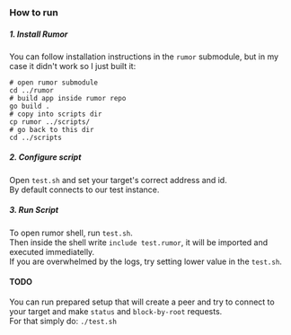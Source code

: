 ### How to run
##### 1. Install Rumor
You can follow installation instructions in the `rumor` submodule, but in my case it didn't work so I just built it:
```shell
# open rumor submodule
cd ../rumor
# build app inside rumor repo
go build .
# copy into scripts dir
cp rumor ../scripts/
# go back to this dir
cd ../scripts
```

##### 2. Configure script
Open `test.sh` and set your target's correct address and id.  
By default connects to our test instance.

##### 3. Run Script
To open rumor shell, run `test.sh`.  
Then inside the shell write `include test.rumor`, it will be imported and executed immediatelly.  
If you are overwhelmed by the logs, try setting lower value in the `test.sh`.

#### TODO
You can run prepared setup that will create a peer and try to connect to your target and make `status` and `block-by-root` requests.  
For that simply do:
`./test.sh`
  
